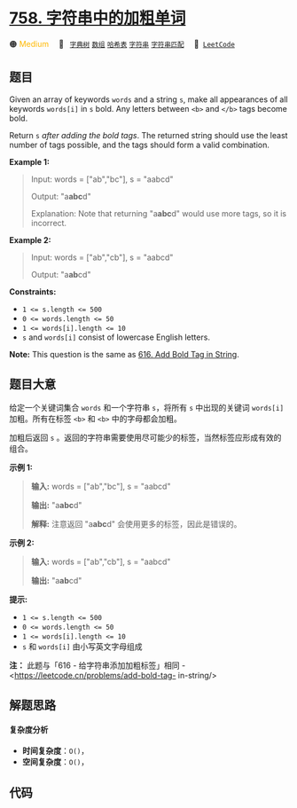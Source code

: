 # [758. 字符串中的加粗单词](https://leetcode.com/problems/bold-words-in-string)

🟠 <font color=#ffb800>Medium</font>&emsp; 🔖&ensp; [`字典树`](/tag/trie.md) [`数组`](/tag/array.md) [`哈希表`](/tag/hash-table.md) [`字符串`](/tag/string.md) [`字符串匹配`](/tag/string-matching.md)&emsp; 🔗&ensp;[`LeetCode`](https://leetcode.com/problems/bold-words-in-string)

## 题目

Given an array of keywords `words` and a string `s`, make all appearances of
all keywords `words[i]` in `s` bold. Any letters between `<b>` and `</b>` tags
become bold.

Return `s` _after adding the bold tags_. The returned string should use the
least number of tags possible, and the tags should form a valid combination.



**Example 1:**

> Input: words = ["ab","bc"], s = "aabcd"
> 
> Output: "a<b>abc</b>d"
> 
> Explanation: Note that returning "a<b>a<b>b</b>c</b>d" would use more tags, so it is incorrect.

**Example 2:**

> Input: words = ["ab","cb"], s = "aabcd"
> 
> Output: "a<b>ab</b>cd"

**Constraints:**

  * `1 <= s.length <= 500`
  * `0 <= words.length <= 50`
  * `1 <= words[i].length <= 10`
  * `s` and `words[i]` consist of lowercase English letters.



**Note:** This question is the same as [616\. Add Bold Tag in
String](https://leetcode.com/problems/add-bold-tag-in-string/description/).


## 题目大意

给定一个关键词集合 `words` 和一个字符串 `s`，将所有 `s` 中出现的关键词 `words[i]` 加粗。所有在标签 `<b>` 和 `<b>`
中的字母都会加粗。

加粗后返回 `s` 。返回的字符串需要使用尽可能少的标签，当然标签应形成有效的组合。



**示例 1:**

> 
> 
> 
> 
> 
> **输入:** words = ["ab","bc"], s = "aabcd"
> 
> **输出:** "a<b>abc</b>d"
> 
> **解释:** 注意返回 "a<b>a<b>b</b>c</b>d" 会使用更多的标签，因此是错误的。
> 
> 

**示例 2:**

> 
> 
> 
> 
> 
> **输入:** words = ["ab","cb"], s = "aabcd"
> 
> **输出:** "a<b>ab</b>cd"
> 
> 



**提示:**

  * `1 <= s.length <= 500`
  * `0 <= words.length <= 50`
  * `1 <= words[i].length <= 10`
  * `s` 和 `words[i]` 由小写英文字母组成



**注：** 此题与「616 - 给字符串添加加粗标签」相同 - <https://leetcode.cn/problems/add-bold-tag-
in-string/>


## 解题思路

#### 复杂度分析

- **时间复杂度**：`O()`，
- **空间复杂度**：`O()`，

## 代码

```javascript

```